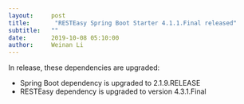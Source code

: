 ```yaml
---
layout:     post
title:       "RESTEasy Spring Boot Starter 4.1.1.Final released"
subtitle:   ""
date:       2019-10-08 05:10:00 
author:     Weinan Li
---
```


In release, these dependencies are upgraded:

* Spring Boot dependency is upgraded to 2.1.9.RELEASE
* RESTEasy dependency is upgraded to version 4.3.1.Final
